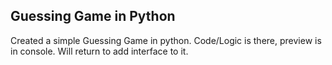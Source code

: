 ## Guessing Game in Python

Created a simple Guessing Game in python.
Code/Logic is there, preview is in console. Will return to add interface to it. 